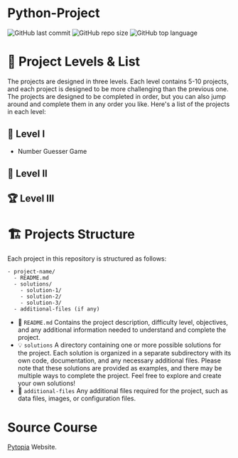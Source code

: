 # Python-Project
![GitHub last commit](https://img.shields.io/github/last-commit/Yousefess/python-project)
![GitHub repo size](https://img.shields.io/github/repo-size/Yousefess/python-project)
![GitHub top language](https://img.shields.io/github/languages/top/Yousefess/python-project)

# 🚀 Project Levels & List
The projects are designed in three levels. Each level contains 5-10 projects, and each project is designed to be more challenging than the previous one. The projects are designed to be completed in order, but you can also jump around and complete them in any order you like. Here's a list of the projects in each level:

## 🎈 Level I
  - Number Guesser Game

## 🚀 Level II


## 🏆 Level III


# 🏗️ Projects Structure
Each project in this repository is structured as follows:
```
- project-name/
  - README.md
  - solutions/
    - solution-1/
    - solution-2/
    - solution-3/
  - additional-files (if any)
```
-  📃 `README.md`
Contains the project description, difficulty level, objectives, and any additional information needed to understand and complete the project.
- 💡 `solutions`
A directory containing one or more possible solutions for the project. Each solution is organized in a separate subdirectory with its own code, documentation, and any necessary additional files. Please note that these solutions are provided as examples, and there may be multiple ways to complete the project. Feel free to explore and create your own solutions!
- 📁 `additional-files`
Any additional files required for the project, such as data files, images, or configuration files.

# Source Course
[Pytopia](https://www.pytopia.ai/) Website.